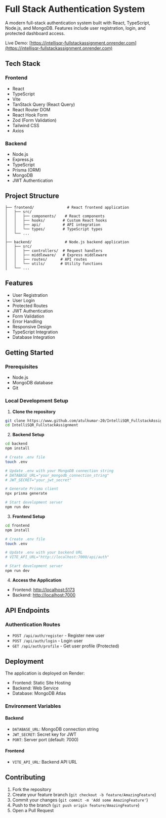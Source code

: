 # Full Stack Authentication System

A modern full-stack authentication system built with React, TypeScript, Node.js, and MongoDB. Features include user registration, login, and protected dashboard access.

Live Demo: [https://intellisqr-fullstackassignment.onrender.com](https://intellisqr-fullstackassignment.onrender.com)

## Tech Stack

### Frontend
- React
- TypeScript
- Vite
- TanStack Query (React Query)
- React Router DOM
- React Hook Form
- Zod (Form Validation)
- Tailwind CSS
- Axios

### Backend
- Node.js
- Express.js
- TypeScript
- Prisma (ORM)
- MongoDB
- JWT Authentication


## Project Structure

```
├── frontend/               # React frontend application
│   ├── src/
│   │   ├── components/    # React components
│   │   ├── hooks/        # Custom React hooks
│   │   ├── api/          # API integration
│   │   └── types/        # TypeScript types
│   └── ...
│
├── backend/               # Node.js backend application
│   ├── src/
│   │   ├── controllers/  # Request handlers
│   │   ├── middleware/   # Express middleware
│   │   ├── routes/      # API routes
│   │   └── utils/       # Utility functions
│   └── ...
```

## Features

- User Registration
- User Login
- Protected Routes
- JWT Authentication
- Form Validation
- Error Handling
- Responsive Design
- TypeScript Integration
- Database Integration

## Getting Started

### Prerequisites

- Node.js
- MongoDB database
- Git

### Local Development Setup

1. **Clone the repository**
```bash
git clone https://www.github.com/atulkumar-20/IntelliSQR_FullstackAssignment.git
cd IntelliSQR_FullstackAssignment
```

2. **Backend Setup**
```bash
cd backend
npm install

# Create .env file
touch .env

# Update .env with your MongoDB connection string
# DATABASE_URL="your_mongodb_connection_string"
# JWT_SECRET="your_jwt_secret"

# Generate Prisma client
npx prisma generate

# Start development server
npm run dev
```

3. **Frontend Setup**
```bash
cd frontend
npm install

# Create .env file
touch .env

# Update .env with your backend URL
# VITE_API_URL="http://localhost:7000/api/auth"

# Start development server
npm run dev
```

4. **Access the Application**
- Frontend: [http://localhost:5173](http://localhost:5173)
- Backend: [http://localhost:7000](http://localhost:7000)

## API Endpoints

### Authentication Routes
- `POST /api/auth/register` - Register new user
- `POST /api/auth/login` - Login user
- `GET /api/auth/profile` - Get user profile (Protected)

## Deployment

The application is deployed on Render:
- Frontend: Static Site Hosting
- Backend: Web Service
- Database: MongoDB Atlas

### Environment Variables

#### Backend
- `DATABASE_URL`: MongoDB connection string
- `JWT_SECRET`: Secret key for JWT
- `PORT`: Server port (default: 7000)

#### Frontend
- `VITE_API_URL`: Backend API URL

## Contributing

1. Fork the repository
2. Create your feature branch (`git checkout -b feature/AmazingFeature`)
3. Commit your changes (`git commit -m 'Add some AmazingFeature'`)
4. Push to the branch (`git push origin feature/AmazingFeature`)
5. Open a Pull Request

